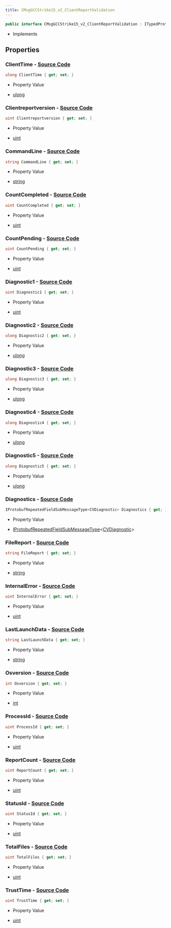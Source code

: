 ```yaml
---
title: CMsgGCCStrike15_v2_ClientReportValidation
---
```


```csharp
public interface CMsgGCCStrike15_v2_ClientReportValidation : ITypedProtobuf<CMsgGCCStrike15_v2_ClientReportValidation>, INativeHandle
```

- Implements

## Properties

### **ClientTime** - [Source Code](https://github.com/swiftly-solution/swiftlys2/blob/main/managed/src/SwiftlyS2.Generated/Protobufs/Interfaces/CMsgGCCStrike15_v2_ClientReportValidation.cs#L61)

```csharp
ulong ClientTime { get; set; }
```

- Property Value

- [ulong](https://learn.microsoft.com/dotnet/api/system.uint64)

### **Clientreportversion** - [Source Code](https://github.com/swiftly-solution/swiftlys2/blob/main/managed/src/SwiftlyS2.Generated/Protobufs/Interfaces/CMsgGCCStrike15_v2_ClientReportValidation.cs#L40)

```csharp
uint Clientreportversion { get; set; }
```

- Property Value

- [uint](https://learn.microsoft.com/dotnet/api/system.uint32)

### **CommandLine** - [Source Code](https://github.com/swiftly-solution/swiftlys2/blob/main/managed/src/SwiftlyS2.Generated/Protobufs/Interfaces/CMsgGCCStrike15_v2_ClientReportValidation.cs#L16)

```csharp
string CommandLine { get; set; }
```

- Property Value

- [string](https://learn.microsoft.com/dotnet/api/system.string)

### **CountCompleted** - [Source Code](https://github.com/swiftly-solution/swiftlys2/blob/main/managed/src/SwiftlyS2.Generated/Protobufs/Interfaces/CMsgGCCStrike15_v2_ClientReportValidation.cs#L31)

```csharp
uint CountCompleted { get; set; }
```

- Property Value

- [uint](https://learn.microsoft.com/dotnet/api/system.uint32)

### **CountPending** - [Source Code](https://github.com/swiftly-solution/swiftlys2/blob/main/managed/src/SwiftlyS2.Generated/Protobufs/Interfaces/CMsgGCCStrike15_v2_ClientReportValidation.cs#L28)

```csharp
uint CountPending { get; set; }
```

- Property Value

- [uint](https://learn.microsoft.com/dotnet/api/system.uint32)

### **Diagnostic1** - [Source Code](https://github.com/swiftly-solution/swiftlys2/blob/main/managed/src/SwiftlyS2.Generated/Protobufs/Interfaces/CMsgGCCStrike15_v2_ClientReportValidation.cs#L46)

```csharp
uint Diagnostic1 { get; set; }
```

- Property Value

- [uint](https://learn.microsoft.com/dotnet/api/system.uint32)

### **Diagnostic2** - [Source Code](https://github.com/swiftly-solution/swiftlys2/blob/main/managed/src/SwiftlyS2.Generated/Protobufs/Interfaces/CMsgGCCStrike15_v2_ClientReportValidation.cs#L49)

```csharp
ulong Diagnostic2 { get; set; }
```

- Property Value

- [ulong](https://learn.microsoft.com/dotnet/api/system.uint64)

### **Diagnostic3** - [Source Code](https://github.com/swiftly-solution/swiftlys2/blob/main/managed/src/SwiftlyS2.Generated/Protobufs/Interfaces/CMsgGCCStrike15_v2_ClientReportValidation.cs#L52)

```csharp
ulong Diagnostic3 { get; set; }
```

- Property Value

- [ulong](https://learn.microsoft.com/dotnet/api/system.uint64)

### **Diagnostic4** - [Source Code](https://github.com/swiftly-solution/swiftlys2/blob/main/managed/src/SwiftlyS2.Generated/Protobufs/Interfaces/CMsgGCCStrike15_v2_ClientReportValidation.cs#L64)

```csharp
ulong Diagnostic4 { get; set; }
```

- Property Value

- [ulong](https://learn.microsoft.com/dotnet/api/system.uint64)

### **Diagnostic5** - [Source Code](https://github.com/swiftly-solution/swiftlys2/blob/main/managed/src/SwiftlyS2.Generated/Protobufs/Interfaces/CMsgGCCStrike15_v2_ClientReportValidation.cs#L67)

```csharp
ulong Diagnostic5 { get; set; }
```

- Property Value

- [ulong](https://learn.microsoft.com/dotnet/api/system.uint64)

### **Diagnostics** - [Source Code](https://github.com/swiftly-solution/swiftlys2/blob/main/managed/src/SwiftlyS2.Generated/Protobufs/Interfaces/CMsgGCCStrike15_v2_ClientReportValidation.cs#L70)

```csharp
IProtobufRepeatedFieldSubMessageType<CVDiagnostic> Diagnostics { get; }
```

- Property Value

- [IProtobufRepeatedFieldSubMessageType](/docs/api/shared/netmessages/iprotobufrepeatedfieldsubmessagetype-1)<[CVDiagnostic](/docs/api/shared/protobufdefinitions/cvdiagnostic)>

### **FileReport** - [Source Code](https://github.com/swiftly-solution/swiftlys2/blob/main/managed/src/SwiftlyS2.Generated/Protobufs/Interfaces/CMsgGCCStrike15_v2_ClientReportValidation.cs#L13)

```csharp
string FileReport { get; set; }
```

- Property Value

- [string](https://learn.microsoft.com/dotnet/api/system.string)

### **InternalError** - [Source Code](https://github.com/swiftly-solution/swiftlys2/blob/main/managed/src/SwiftlyS2.Generated/Protobufs/Interfaces/CMsgGCCStrike15_v2_ClientReportValidation.cs#L22)

```csharp
uint InternalError { get; set; }
```

- Property Value

- [uint](https://learn.microsoft.com/dotnet/api/system.uint32)

### **LastLaunchData** - [Source Code](https://github.com/swiftly-solution/swiftlys2/blob/main/managed/src/SwiftlyS2.Generated/Protobufs/Interfaces/CMsgGCCStrike15_v2_ClientReportValidation.cs#L55)

```csharp
string LastLaunchData { get; set; }
```

- Property Value

- [string](https://learn.microsoft.com/dotnet/api/system.string)

### **Osversion** - [Source Code](https://github.com/swiftly-solution/swiftlys2/blob/main/managed/src/SwiftlyS2.Generated/Protobufs/Interfaces/CMsgGCCStrike15_v2_ClientReportValidation.cs#L37)

```csharp
int Osversion { get; set; }
```

- Property Value

- [int](https://learn.microsoft.com/dotnet/api/system.int32)

### **ProcessId** - [Source Code](https://github.com/swiftly-solution/swiftlys2/blob/main/managed/src/SwiftlyS2.Generated/Protobufs/Interfaces/CMsgGCCStrike15_v2_ClientReportValidation.cs#L34)

```csharp
uint ProcessId { get; set; }
```

- Property Value

- [uint](https://learn.microsoft.com/dotnet/api/system.uint32)

### **ReportCount** - [Source Code](https://github.com/swiftly-solution/swiftlys2/blob/main/managed/src/SwiftlyS2.Generated/Protobufs/Interfaces/CMsgGCCStrike15_v2_ClientReportValidation.cs#L58)

```csharp
uint ReportCount { get; set; }
```

- Property Value

- [uint](https://learn.microsoft.com/dotnet/api/system.uint32)

### **StatusId** - [Source Code](https://github.com/swiftly-solution/swiftlys2/blob/main/managed/src/SwiftlyS2.Generated/Protobufs/Interfaces/CMsgGCCStrike15_v2_ClientReportValidation.cs#L43)

```csharp
uint StatusId { get; set; }
```

- Property Value

- [uint](https://learn.microsoft.com/dotnet/api/system.uint32)

### **TotalFiles** - [Source Code](https://github.com/swiftly-solution/swiftlys2/blob/main/managed/src/SwiftlyS2.Generated/Protobufs/Interfaces/CMsgGCCStrike15_v2_ClientReportValidation.cs#L19)

```csharp
uint TotalFiles { get; set; }
```

- Property Value

- [uint](https://learn.microsoft.com/dotnet/api/system.uint32)

### **TrustTime** - [Source Code](https://github.com/swiftly-solution/swiftlys2/blob/main/managed/src/SwiftlyS2.Generated/Protobufs/Interfaces/CMsgGCCStrike15_v2_ClientReportValidation.cs#L25)

```csharp
uint TrustTime { get; set; }
```

- Property Value

- [uint](https://learn.microsoft.com/dotnet/api/system.uint32)

